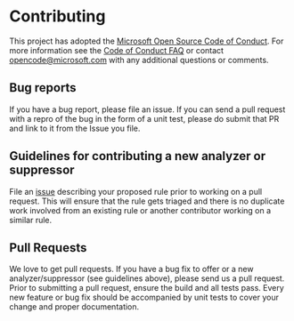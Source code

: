 # Contributing

This project has adopted the [Microsoft Open Source Code of
Conduct](https://opensource.microsoft.com/codeofconduct/).
For more information see the [Code of Conduct
FAQ](https://opensource.microsoft.com/codeofconduct/faq/) or
contact [opencode@microsoft.com](mailto:opencode@microsoft.com)
with any additional questions or comments.

## Bug reports

If you have a bug report, please file an issue. 
If you can send a pull request with a repro of the bug in the form of a unit test, please do submit that PR
and link to it from the Issue you file.

## Guidelines for contributing a new analyzer or suppressor

File an [issue](https://github.com/microsoft/Microsoft.Unity.Analyzers/issues/new?template=Feature_request.md) describing your proposed rule prior to working on a pull request. This will ensure that the rule gets triaged and there is no duplicate work involved from an existing rule or another contributor working on a similar rule.

## Pull Requests

We love to get pull requests. If you have a bug fix to offer or a new analyzer/suppressor (see guidelines above), please send us a pull request.
Prior to submitting a pull request, ensure the build and all tests pass.
Every new feature or bug fix should be accompanied by unit tests to cover your change and proper documentation.
